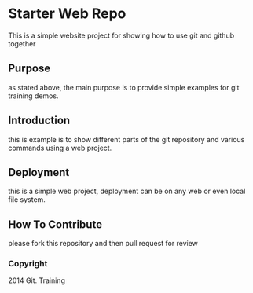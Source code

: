 # Starter Web Repo

This is a simple website project for
showing how to use git and github together

## Purpose

as stated above, the main purpose is to
provide simple examples for git training
demos.

## Introduction

this is example is to show different parts
of the git repository and various commands
using a web project.

## Deployment

this is a simple web project, 
deployment can be on any web or even local
file system.

## How To Contribute

please fork this repository and then pull request for review

### Copyright

2014 Git. Training